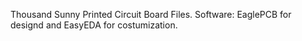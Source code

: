 Thousand Sunny Printed Circuit Board Files.
Software: EaglePCB for designd and EasyEDA for costumization.
